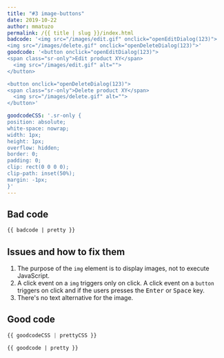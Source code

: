 ```yaml
---
title: "#3 image-buttons"
date: 2019-10-22
author: mmatuzo
permalink: /{{ title | slug }}/index.html
badcode: '<img src="/images/edit.gif" onclick="openEditDialog(123)">
<img src="/images/delete.gif" onclick="openDeleteDialog(123)">'
goodcode: '<button onclick="openEditDialog(123)">
<span class="sr-only">Edit product XY</span>
  <img src="/images/edit.gif" alt="">
</button>

<button onclick="openDeleteDialog(123)">
<span class="sr-only">Delete product XY</span>
  <img src="/images/delete.gif" alt="">
</button>'

goodcodeCSS: '.sr-only {
position: absolute;
white-space: nowrap;
width: 1px;
height: 1px;
overflow: hidden;
border: 0;
padding: 0;
clip: rect(0 0 0 0);
clip-path: inset(50%);
margin: -1px;
}'
---
```


<div class="section">

## Bad code

```html
{{ badcode | pretty }}
```
</div>

<div class="section">

## Issues and how to fix them

1. The purpose of the `img` element is to display images, not to execute JavaScript.
1. A click event on a `img` triggers only on click. A click event on a `button` triggers on click and if the users presses the <kbd>Enter</kbd> or <kbd>Space</kbd> key.
1. There's no text alternative for the image.
</div>

<div class="section">

## Good code

```css
{{ goodcodeCSS | prettyCSS }}
```

```html
{{ goodcode | pretty }}
```
</div>


